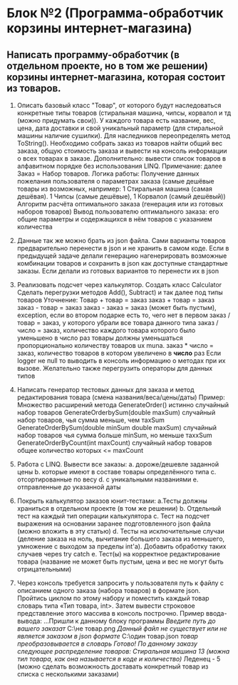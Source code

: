 # Блок №2 (Программа-обработчик корзины интернет-магазина)

## Написать программу-обработчик (в отдельном проекте, но в том же решении) корзины интернет-магазина, которая состоит из товаров.

1. Описать базовый класс "Товар", от которого будут наследоваться конкретные типы товаров (стиральная машина, чипсы, корвалол и тд (можно придумать свои)). У каждого товара есть название, вес, цена, дата доставки и свой уникальный параметр (для стиральной машины наличие сушилки). Для наследников переопределять метод ToString(). Hеобходимо собрать заказ из товаров найти общий вес заказа, общую стоимость заказа и вывести на консоль информации о всех товарах в заказе. Дополнительно: вывести список товаров в алфавитном порядке без использования LINQ.
Примечание: далее Заказ = Набор товаров.
Логика работы:
Получение данных пожелания пользователя о параметрах заказа (самые дешёвые товары из возможных, например: 1 Стиральная машина (самая дешёвая). 1 Чипсы (самые дешёвые), 1 Корвалол (самый дешёвый))
Алгоритм расчёта оптимального заказа (генерация или из готовых наборов товаров)
Вывод пользователю оптимального заказа: его общие параметры и содержащихся в нём товаров с указанием количества

2. Данные так же можно брать из json файла.
Сами варианты товаров предварительно перенести в json и не хранить в самом коде.
Если в предыдущей задаче делали генерацию нагенерировать возможные комбинации товаров и сохранить в json как доступные стандартные заказы. Если делали из готовых вариантов то перенести их в json

3. Реализовать подсчет через калькулятор.
Создать класс Calculator
Сделать перегрузки методов Add(), Subtract) и так далее под типы товаров
Уточнение: Товар + товар = заказ
заказ + товар = заказ
заказ - товар = заказ
заказ - заказ = заказ (может быть пустым), еxсерtion, если во втором подарке есть то, чего нет в первом
заказ / товар =  заказ, у которого убрали все товара данного тиna
заказ / число = заказ, количество каждого товара которого было уменьшено в число раз товары должны уменьшаться пропорционально количеству товаров ux muna.
заказ * число = заказ, количество товаров в котором увеличено в <b>число</b> раз
Если logger не пull то выводить в консоль информацию о методах при их вызове.
Желательно также перегрузить операторы для данных типов

4. Написать генератор тестовых данных для заказа и метод редактирования товара (смена названия/веса/цены/даты)
Пример:
Множество расширений метода GenerateOrder() истинно случайный набор товаров GenerateOrderbySum(double maxSum) случайный набор товаров, чья сумма меньше, чем тахSum
GenerateOrderBySum(double minSum double maxSum) случайный набор товаров чья сумма больше minSum, но меньше тахxSum
GenerateOrderByCount(int maxCount) случайный набор товаров общее количество которых <= maxCount

5. Работа с LINQ. Вывести все заказы:
а. дороже/дешевле заданной цены
b. которые имеют в составе товары определённого типа
с. отсортированные по весу
d. с уникальными названиями
е. отправленные до указанной даты

6. Покрыть калькулятор заказов юнит-тестами:
а.Тесты должны храниться в отдельном проекте (в том же решении)
b. Отдельный тест на каждый тип операции калькулятора
с. Тест на подсчет выражения на основании заранее подготовленного json файла (можно вложить в эту статью)
d. Тесты на исключительные случаи (деление заказа на ноль, вычитание большего заказа из меньшего, умножение с выходом за пределы int'a). Добавить обработку таких случаев череs try catch
е. Тест(ы) на корректное редактирование товара (название не может быть пустым, цена и вес не могут быть отрицательными)

7. Через консоль требуется запросить у пользователя путь к файлу с описанием одного заказа (набора товаров) в формате json. Пройтись циклом по этому набору и поместить каждый товар словарь типа «Тип товара, int>. Затем вывести строковое представление этого массива в консоль построчно.
Пример ввода-вывода:
...Пришли к данному блоку программы
<i>Введите путь до вашего заказат</i>
С:\не товар.png
<i>Данный файл не существует или не является заказом в json формате</i>
С:\один товар.json
<i>товар преобразовывается в словарь</i>
<i>Готово! По данному заказу следующее распределение товаров: Стиральная машина 13 (можна тил товара, как она называется в коде и количество)</i>
Леденец - 5
(можно сделать возможность доставать конкретный товар из списка с несколькими заказами)
